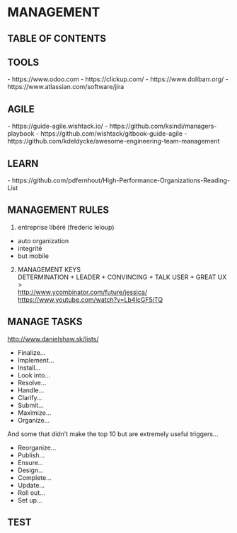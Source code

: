 # MANAGEMENT

## TABLE OF CONTENTS

<h2>TOOLS</h2>
- https://www.odoo.com
- https://clickup.com/
- https://www.dolibarr.org/
- https://www.atlassian.com/software/jira

<h2>AGILE</h2>
- https://guide-agile.wishtack.io/
- https://github.com/ksindi/managers-playbook
- https://github.com/wishtack/gitbook-guide-agile
- https://github.com/kdeldycke/awesome-engineering-team-management

<h2>LEARN</h2>
- https://github.com/pdfernhout/High-Performance-Organizations-Reading-List

<h2>MANAGEMENT RULES</h2>
<ol>
<li>entreprise libéré (frederic leloup)</li>
</ol>
<ul>
<li>auto organization</li>
<li>integrité</li>
<li>but mobile</li>
</ul>
<ol start="2">
<li>MANAGEMENT KEYS<br>
DETERMINATION + LEADER + CONVINCING + TALK USER + GREAT UX ><br>
<a href="http://www.ycombinator.com/future/jessica/">http://www.ycombinator.com/future/jessica/</a><br>
<a href="https://www.youtube.com/watch?v=Lb4IcGF5iTQ">https://www.youtube.com/watch?v=Lb4IcGF5iTQ</a></li>
</ol>
<h2>MANAGE TASKS</h2>
<p><a href="http://www.danielshaw.sk/lists/">http://www.danielshaw.sk/lists/</a></p>
<ul>
<li>Finalize…</li>
<li>Implement…</li>
<li>Install…</li>
<li>Look into…</li>
<li>Resolve…</li>
<li>Handle…</li>
<li>Clarify…</li>
<li>Submit…</li>
<li>Maximize…</li>
<li>Organize…</li>
</ul>
<p>And some that didn’t make the top 10 but are extremely useful triggers…</p>
<ul>
<li>Reorganize…</li>
<li>Publish…</li>
<li>Ensure…</li>
<li>Design…</li>
<li>Complete…</li>
<li>Update…</li>
<li>Roll out…</li>
<li>Set up…</li>
</ul>
<h2>TEST</h2>

